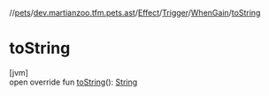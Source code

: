 //[pets](../../../../../index.md)/[dev.martianzoo.tfm.pets.ast](../../../index.md)/[Effect](../../index.md)/[Trigger](../index.md)/[WhenGain](index.md)/[toString](to-string.md)

# toString

[jvm]\
open override fun [toString](to-string.md)(): [String](https://kotlinlang.org/api/latest/jvm/stdlib/kotlin/-string/index.html)
